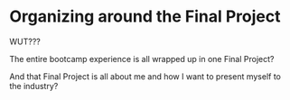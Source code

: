 # Organizing around the Final Project

WUT???

The entire bootcamp experience is all wrapped up in one Final Project?

And that Final Project is all about me and how I want to present myself to the industry?

